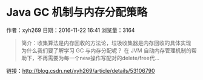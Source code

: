 # Java GC 机制与内存分配策略
作者：xyh269
日期：2016-11-22 16:41
浏览量：3164
> 简介：收集算法是内存回收的方法论，垃圾收集器是内存回收的具体实现
为什么我们要了解学习 GC 与内存分配呢？ 在 JVM 自动内存管理机制的帮助下，不再需要为每一个new操作写配对的delete/free代...

 链接：http://blog.csdn.net/xyh269/article/details/53106790
